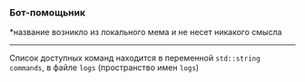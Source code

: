 <h3>Бот-помощьник</h3>
<p>*название возникло из локального мема и не несет никакого смысла</p>
<hr>

Список доступных команд находится в переменной `std::string commands`, в файле `logs` (пространство имен `logs`)
